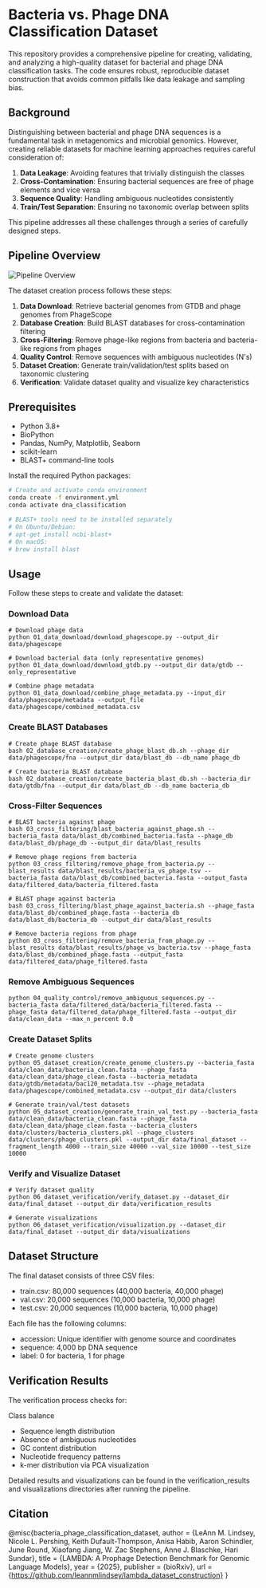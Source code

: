 # Bacteria vs. Phage DNA Classification Dataset

This repository provides a comprehensive pipeline for creating, validating, and analyzing a high-quality dataset for bacterial and phage DNA classification tasks. The code ensures robust, reproducible dataset construction that avoids common pitfalls like data leakage and sampling bias.

## Background

Distinguishing between bacterial and phage DNA sequences is a fundamental task in metagenomics and microbial genomics. However, creating reliable datasets for machine learning approaches requires careful consideration of:

1. **Data Leakage**: Avoiding features that trivially distinguish the classes
2. **Cross-Contamination**: Ensuring bacterial sequences are free of phage elements and vice versa
3. **Sequence Quality**: Handling ambiguous nucleotides consistently
4. **Train/Test Separation**: Ensuring no taxonomic overlap between splits

This pipeline addresses all these challenges through a series of carefully designed steps.

## Pipeline Overview

![Pipeline Overview](pipeline_overview.png)

The dataset creation process follows these steps:

1. **Data Download**: Retrieve bacterial genomes from GTDB and phage genomes from PhageScope
2. **Database Creation**: Build BLAST databases for cross-contamination filtering
3. **Cross-Filtering**: Remove phage-like regions from bacteria and bacteria-like regions from phages
4. **Quality Control**: Remove sequences with ambiguous nucleotides (N's)
5. **Dataset Creation**: Generate train/validation/test splits based on taxonomic clustering
6. **Verification**: Validate dataset quality and visualize key characteristics

## Prerequisites

- Python 3.8+
- BioPython
- Pandas, NumPy, Matplotlib, Seaborn
- scikit-learn
- BLAST+ command-line tools

Install the required Python packages:

```bash
# Create and activate conda environment
conda create -f environment.yml
conda activate dna_classification

# BLAST+ tools need to be installed separately
# On Ubuntu/Debian:
# apt-get install ncbi-blast+
# On macOS:
# brew install blast
```

## Usage
Follow these steps to create and validate the dataset:
### Download Data
```
# Download phage data
python 01_data_download/download_phagescope.py --output_dir data/phagescope

# Download bacterial data (only representative genomes)
python 01_data_download/download_gtdb.py --output_dir data/gtdb --only_representative

# Combine phage metadata
python 01_data_download/combine_phage_metadata.py --input_dir data/phagescope/metadata --output_file data/phagescope/combined_metadata.csv
```
### Create BLAST Databases
```
# Create phage BLAST database
bash 02_database_creation/create_phage_blast_db.sh --phage_dir data/phagescope/fna --output_dir data/blast_db --db_name phage_db

# Create bacteria BLAST database
bash 02_database_creation/create_bacteria_blast_db.sh --bacteria_dir data/gtdb/fna --output_dir data/blast_db --db_name bacteria_db
```
### Cross-Filter Sequences
```
# BLAST bacteria against phage
bash 03_cross_filtering/blast_bacteria_against_phage.sh --bacteria_fasta data/blast_db/combined_bacteria.fasta --phage_db data/blast_db/phage_db --output_dir data/blast_results

# Remove phage regions from bacteria
python 03_cross_filtering/remove_phage_from_bacteria.py --blast_results data/blast_results/bacteria_vs_phage.tsv --bacteria_fasta data/blast_db/combined_bacteria.fasta --output_fasta data/filtered_data/bacteria_filtered.fasta

# BLAST phage against bacteria
bash 03_cross_filtering/blast_phage_against_bacteria.sh --phage_fasta data/blast_db/combined_phage.fasta --bacteria_db data/blast_db/bacteria_db --output_dir data/blast_results

# Remove bacteria regions from phage
python 03_cross_filtering/remove_bacteria_from_phage.py --blast_results data/blast_results/phage_vs_bacteria.tsv --phage_fasta data/blast_db/combined_phage.fasta --output_fasta data/filtered_data/phage_filtered.fasta
```

### Remove Ambiguous Sequences
```
python 04_quality_control/remove_ambiguous_sequences.py --bacteria_fasta data/filtered_data/bacteria_filtered.fasta --phage_fasta data/filtered_data/phage_filtered.fasta --output_dir data/clean_data --max_n_percent 0.0
```
### Create Dataset Splits
```
# Create genome clusters
python 05_dataset_creation/create_genome_clusters.py --bacteria_fasta data/clean_data/bacteria_clean.fasta --phage_fasta data/clean_data/phage_clean.fasta --bacteria_metadata data/gtdb/metadata/bac120_metadata.tsv --phage_metadata data/phagescope/combined_metadata.csv --output_dir data/clusters

# Generate train/val/test datasets
python 05_dataset_creation/generate_train_val_test.py --bacteria_fasta data/clean_data/bacteria_clean.fasta --phage_fasta data/clean_data/phage_clean.fasta --bacteria_clusters data/clusters/bacteria_clusters.pkl --phage_clusters data/clusters/phage_clusters.pkl --output_dir data/final_dataset --fragment_length 4000 --train_size 40000 --val_size 10000 --test_size 10000
```
### Verify and Visualize Dataset
```
# Verify dataset quality
python 06_dataset_verification/verify_dataset.py --dataset_dir data/final_dataset --output_dir data/verification_results

# Generate visualizations
python 06_dataset_verification/visualization.py --dataset_dir data/final_dataset --output_dir data/visualizations
```
## Dataset Structure
The final dataset consists of three CSV files:

- train.csv: 80,000 sequences (40,000 bacteria, 40,000 phage)
- val.csv: 20,000 sequences (10,000 bacteria, 10,000 phage)
- test.csv: 20,000 sequences (10,000 bacteria, 10,000 phage)

Each file has the following columns:

- accession: Unique identifier with genome source and coordinates
- sequence: 4,000 bp DNA sequence
- label: 0 for bacteria, 1 for phage


## Verification Results
The verification process checks for:

Class balance
- Sequence length distribution
- Absence of ambiguous nucleotides
- GC content distribution
- Nucleotide frequency patterns
- k-mer distribution via PCA visualization

Detailed results and visualizations can be found in the verification_results and visualizations directories after running the pipeline.

## Citation

@misc{bacteria_phage_classification_dataset,
  author = {LeAnn M. Lindsey, Nicole L. Pershing, Keith Dufault-Thompson, Anisa Habib, Aaron Schindler, June Round, Xiaofang Jiang, W. Zac Stephens, Anne J. Blaschke, Hari Sundar},
  title = {LAMBDA: A Prophage Detection Benchmark for Genomic Language Models},
  year = {2025},
  publisher = {bioRxiv},
  url = {https://github.com/leannmlindsey/lambda_dataset_construction}
}
